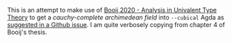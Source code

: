 

This is an attempt to make use of [Booij 2020 - Analysis in Univalent Type Theory](https://abooij.blogspot.com/p/phd-thesis.html) to get a _cauchy-complete archimedean field_ into `--cubical` Agda as [suggested in a Github issue](https://github.com/agda/cubical/issues/286). I am quite verbosely copying from chapter 4 of Booij's thesis.
